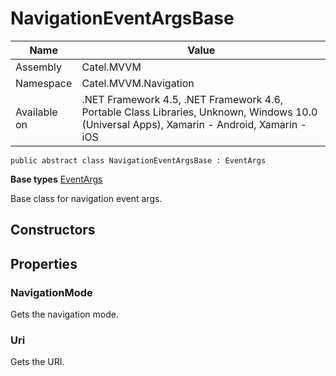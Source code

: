 

# NavigationEventArgsBase

Name|Value
---|---
Assembly|Catel.MVVM
Namespace|Catel.MVVM.Navigation
Available on|.NET Framework 4.5, .NET Framework 4.6, Portable Class Libraries, Unknown, Windows 10.0 (Universal Apps), Xamarin - Android, Xamarin - iOS

```
public abstract class NavigationEventArgsBase : EventArgs
```

**Base types**
[EventArgs]()


Base class for navigation event args.



## Constructors

## Properties

### NavigationMode

Gets the navigation mode.



### Uri

Gets the URI.



